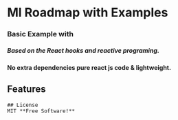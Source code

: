 # Ml Roadmap with Examples


### Basic Example with 

##### Based on the React hooks and reactive programing.
#### No extra dependencies pure react js code & lightweight.

## Features

```
## License
MIT **Free Software!**
